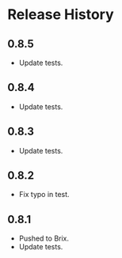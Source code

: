 # Release History

## 0.8.5
- Update tests.

## 0.8.4
- Update tests.

## 0.8.3
- Update tests.

## 0.8.2
- Fix typo in test.

## 0.8.1
- Pushed to Brix. 
- Update tests.
